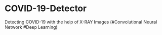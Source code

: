 # COVID-19-Detector
Detecting COVID-19 with the help of X-RAY Images (#Convolutional Neural Network #Deep Learning)
